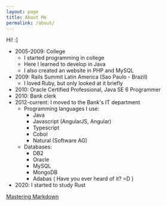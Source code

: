 ```yaml
---
layout: page
title: About Me
permalink: /about/
---
```


Hi! :]

  - 2005-2009: College
    - I started programming in college
    - Here I learned to develop in Java
	- I also created an website in PHP and MySQL
  - 2009: Rails Summit Latin America (Sao Paulo - Brazil)
    - I loved Ruby, but only looked at it briefly
  - 2010: Oracle Certified Professional, Java SE 6 Programmer
  - 2010: Bank clerk
  - 2012-current: I moved to the Bank's IT department
    - Programming languages I use:
	  - Java
	  - Javascript (AngularJS, Angular)
	  - Typescript
	  - Cobol
	  - Natural (Software AG)
	- Databases:
	  - DB2
	  - Oracle
	  - MySQL
	  - MongoDB
	  - Adabas ( Have you ever heard of it? =D )
  - 2020: I started to study Rust


[Mastering Markdown](https://guides.github.com/features/mastering-markdown/)


